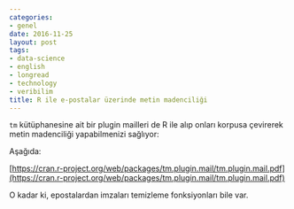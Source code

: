 ```yaml
---
categories:
- genel
date: 2016-11-25
layout: post
tags:
- data-science
- english
- longread
- technology
- veribilim
title: R ile e-postalar üzerinde metin madenciliği
---
```


`tm` kütüphanesine ait bir plugin mailleri de R ile alıp onları korpusa çevirerek metin madenciliği yapabilmenizi sağlıyor:

Aşağıda:

[https://cran.r-project.org/web/packages/tm.plugin.mail/tm.plugin.mail.pdf](https://cran.r-project.org/web/packages/tm.plugin.mail/tm.plugin.mail.pdf)

O kadar ki, epostalardan imzaları temizleme fonksiyonları bile var.

